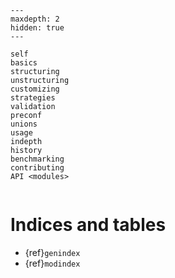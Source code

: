 ```{toctree}
---
maxdepth: 2
hidden: true
---

self
basics
structuring
unstructuring
customizing
strategies
validation
preconf
unions
usage
indepth
history
benchmarking
contributing
API <modules>
```

```{include} ../README.md

```

# Indices and tables

- {ref}`genindex`
- {ref}`modindex`
